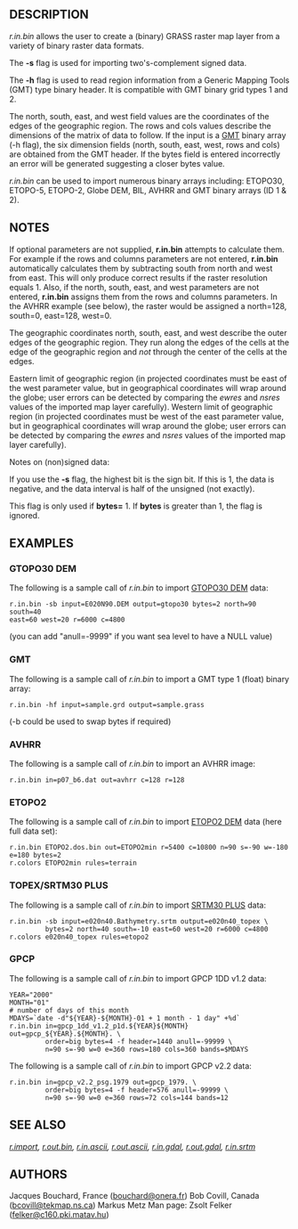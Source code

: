 ## DESCRIPTION

*r.in.bin* allows the user to create a (binary) GRASS raster map layer
from a variety of binary raster data formats.

The **-s** flag is used for importing two's-complement signed data.

The **-h** flag is used to read region information from a Generic
Mapping Tools (GMT) type binary header. It is compatible with GMT binary
grid types 1 and 2.

The north, south, east, and west field values are the coordinates of the
edges of the geographic region. The rows and cols values describe the
dimensions of the matrix of data to follow. If the input is a
[GMT](https://www.generic-mapping-tools.org/) binary array (-h flag),
the six dimension fields (north, south, east, west, rows and cols) are
obtained from the GMT header. If the bytes field is entered incorrectly
an error will be generated suggesting a closer bytes value.

*r.in.bin* can be used to import numerous binary arrays including:
ETOPO30, ETOPO-5, ETOPO-2, Globe DEM, BIL, AVHRR and GMT binary arrays
(ID 1 & 2).

## NOTES

If optional parameters are not supplied, **r.in.bin** attempts to
calculate them. For example if the rows and columns parameters are not
entered, **r.in.bin** automatically calculates them by subtracting south
from north and west from east. This will only produce correct results if
the raster resolution equals 1. Also, if the north, south, east, and
west parameters are not entered, **r.in.bin** assigns them from the rows
and columns parameters. In the AVHRR example (see below), the raster
would be assigned a north=128, south=0, east=128, west=0.

The geographic coordinates north, south, east, and west describe the
outer edges of the geographic region. They run along the edges of the
cells at the edge of the geographic region and *not* through the center
of the cells at the edges.

Eastern limit of geographic region (in projected coordinates must be
east of the west parameter value, but in geographical coordinates will
wrap around the globe; user errors can be detected by comparing the
*ewres* and *nsres* values of the imported map layer carefully).
Western limit of geographic region (in projected coordinates must be
west of the east parameter value, but in geographical coordinates will
wrap around the globe; user errors can be detected by comparing the
*ewres* and *nsres* values of the imported map layer carefully).

Notes on (non)signed data:

If you use the **-s** flag, the highest bit is the sign bit. If this is
1, the data is negative, and the data interval is half of the unsigned
(not exactly).

This flag is only used if **bytes=** 1. If **bytes** is greater than 1,
the flag is ignored.

## EXAMPLES

### GTOPO30 DEM

The following is a sample call of *r.in.bin* to import [GTOPO30
DEM](http://edcdaac.usgs.gov/gtopo30/gtopo30.asp) data:

```shell
r.in.bin -sb input=E020N90.DEM output=gtopo30 bytes=2 north=90 south=40
east=60 west=20 r=6000 c=4800
```

(you can add "anull=-9999" if you want sea level to have a NULL value)

### GMT

The following is a sample call of *r.in.bin* to import a GMT type 1
(float) binary array:

```shell
r.in.bin -hf input=sample.grd output=sample.grass
```

(-b could be used to swap bytes if required)

### AVHRR

The following is a sample call of *r.in.bin* to import an AVHRR image:

```shell
r.in.bin in=p07_b6.dat out=avhrr c=128 r=128
```

### ETOPO2

The following is a sample call of *r.in.bin* to import [ETOPO2
DEM](http://www.ngdc.noaa.gov/mgg/image/2minrelief.html) data (here full
data set):

```shell
r.in.bin ETOPO2.dos.bin out=ETOPO2min r=5400 c=10800 n=90 s=-90 w=-180 e=180 bytes=2
r.colors ETOPO2min rules=terrain
```

### TOPEX/SRTM30 PLUS

The following is a sample call of *r.in.bin* to import [SRTM30
PLUS](http://topex.ucsd.edu/WWW_html/srtm30_plus.html) data:

```shell
r.in.bin -sb input=e020n40.Bathymetry.srtm output=e020n40_topex \
         bytes=2 north=40 south=-10 east=60 west=20 r=6000 c=4800
r.colors e020n40_topex rules=etopo2
```

### GPCP

The following is a sample call of *r.in.bin* to import GPCP 1DD v1.2
data:

```shell
YEAR="2000"
MONTH="01"
# number of days of this month
MDAYS=`date -d"${YEAR}-${MONTH}-01 + 1 month - 1 day" +%d`
r.in.bin in=gpcp_1dd_v1.2_p1d.${YEAR}${MONTH} out=gpcp_${YEAR}.${MONTH}. \
         order=big bytes=4 -f header=1440 anull=-99999 \
         n=90 s=-90 w=0 e=360 rows=180 cols=360 bands=$MDAYS
```

The following is a sample call of *r.in.bin* to import GPCP v2.2 data:

```shell
r.in.bin in=gpcp_v2.2_psg.1979 out=gpcp_1979. \
         order=big bytes=4 -f header=576 anull=-99999 \
         n=90 s=-90 w=0 e=360 rows=72 cols=144 bands=12
```

## SEE ALSO

*[r.import](r.import.md), [r.out.bin](r.out.bin.md),
[r.in.ascii](r.in.ascii.md), [r.out.ascii](r.out.ascii.md),
[r.in.gdal](r.in.gdal.md), [r.out.gdal](r.out.gdal.md),
[r.in.srtm](r.in.srtm.md)*

## AUTHORS

Jacques Bouchard, France (<bouchard@onera.fr>)
Bob Covill, Canada (<bcovill@tekmap.ns.ca>)
Markus Metz
Man page: Zsolt Felker (<felker@c160.pki.matav.hu>)

